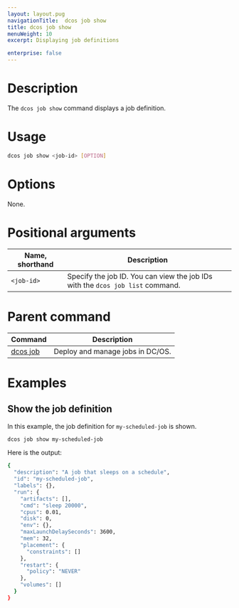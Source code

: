 ```yaml
---
layout: layout.pug
navigationTitle:  dcos job show
title: dcos job show
menuWeight: 10
excerpt: Displaying job definitions

enterprise: false
---
```



# Description
The `dcos job show` command displays a job definition.

# Usage

```bash
dcos job show <job-id> [OPTION]
```

# Options

None.

# Positional arguments

| Name, shorthand | Description |
|---------|-------------|
| `<job-id>`   |   Specify the job ID.  You can view the job IDs with the `dcos job list` command.|

# Parent command

| Command | Description |
|---------|-------------|
| [dcos job](/dcos/1.11/cli/command-reference/dcos-job/) |  Deploy and manage jobs in DC/OS. |

# Examples

## Show the job definition

In this example, the job definition for `my-scheduled-job` is shown.

```bash
dcos job show my-scheduled-job
```

Here is the output:

```bash
{
  "description": "A job that sleeps on a schedule",
  "id": "my-scheduled-job",
  "labels": {},
  "run": {
    "artifacts": [],
    "cmd": "sleep 20000",
    "cpus": 0.01,
    "disk": 0,
    "env": {},
    "maxLaunchDelaySeconds": 3600,
    "mem": 32,
    "placement": {
      "constraints": []
    },
    "restart": {
      "policy": "NEVER"
    },
    "volumes": []
  }
}
```
